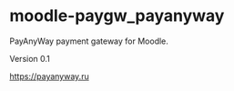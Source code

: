 # moodle-paygw_payanyway

PayAnyWay payment gateway for Moodle.

Version 0.1

https://payanyway.ru



